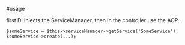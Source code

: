 #usage

first DI injects the ServiceManager, then in the controller use the AOP.
```
$someService = $this->serviceManager->getService('SomeService');
$someService->create(...);
```